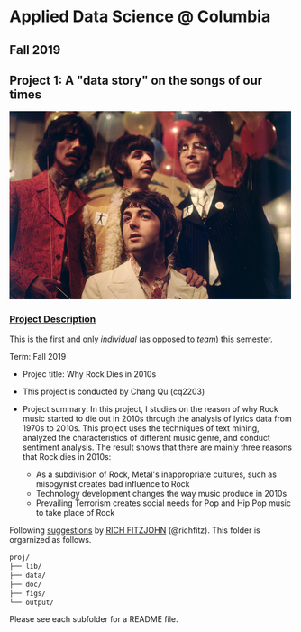 # Applied Data Science @ Columbia
## Fall 2019
## Project 1: A "data story" on the songs of our times

<img src="figs/beatles.jpg" width="500">

### [Project Description](doc/)
This is the first and only *individual* (as opposed to *team*) this semester. 

Term: Fall 2019

+ Projec title: Why Rock Dies in 2010s
+ This project is conducted by Chang Qu (cq2203)

+ Project summary: In this project, I studies on the reason of why Rock music started to die out in 2010s through the analysis of lyrics data from 1970s to 2010s. This project uses the techniques of text mining, analyzed the characteristics of different music genre, and conduct sentiment analysis. The result shows that there are mainly three reasons that Rock dies in 2010s:

  + As a subdivision of Rock, Metal's inappropriate cultures, such as misogynist creates bad influence to Rock
  + Technology development changes the way music produce in 2010s
  + Prevailing Terrorism creates social needs for Pop and Hip Pop music to take place of Rock



Following [suggestions](http://nicercode.github.io/blog/2013-04-05-projects/) by [RICH FITZJOHN](http://nicercode.github.io/about/#Team) (@richfitz). This folder is orgarnized as follows.

```
proj/
├── lib/
├── data/
├── doc/
├── figs/
└── output/
```

Please see each subfolder for a README file.
